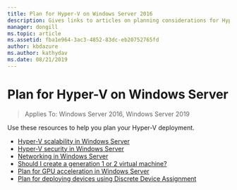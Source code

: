 ```yaml
---
title: Plan for Hyper-V on Windows Server 2016
description: Gives links to articles on planning considerations for Hyper-V
manager: dongill
ms.topic: article
ms.assetid: fba1e964-3ac3-4852-83dc-eb20752765fd
author: kbdazure
ms.author: kathydav
ms.date: 08/21/2019
---
```

# Plan for Hyper-V on Windows Server

>Applies To: Windows Server 2016, Windows Server 2019

Use these resources to help you plan your Hyper-V deployment.

- [Hyper-V scalability in Windows Server](plan-hyper-v-scalability-in-windows-server.md)
- [Hyper-V security in Windows Server](plan-hyper-v-security-in-windows-server.md)
- [Networking in Windows Server](plan-hyper-v-networking-in-windows-server.md)
- [Should I create a generation 1 or 2 virtual machine?](Should-I-create-a-generation-1-or-2-virtual-machine-in-Hyper-V.md)
- [Plan for GPU acceleration in Windows Server](plan-for-gpu-acceleration-in-windows-server.md)
- [Plan for deploying devices using Discrete Device Assignment](plan-for-deploying-devices-using-discrete-device-assignment.md)
